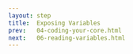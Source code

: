 ```yaml
---
layout: step
title:  Exposing Variables
prev:   04-coding-your-core.html
next:   06-reading-variables.html
---
```


<!--
  There is a reference to this step by name in reading variables in python.
  Make sure you update the reference if you update this step.
-->
